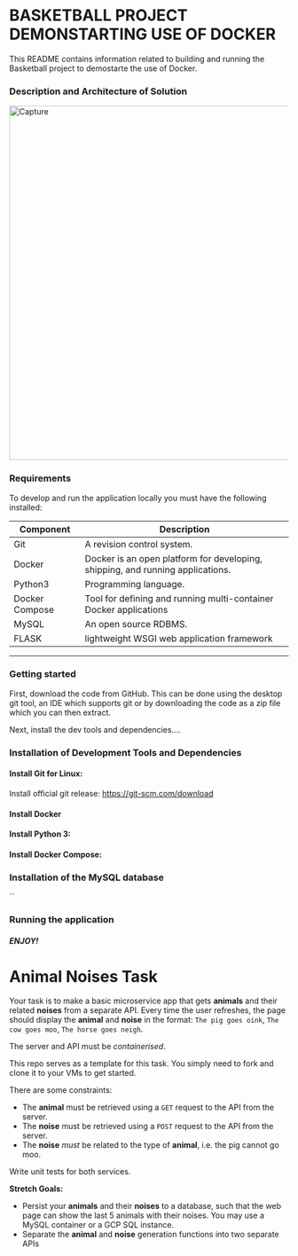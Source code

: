 # BASKETBALL PROJECT DEMONSTARTING USE OF DOCKER

This README contains information related to building and running the Basketball project to demostarte the use of Docker.


### Description and Architecture of Solution


<img width="639" alt="Capture" src="https://user-images.githubusercontent.com/84901993/126084852-f0e2cddb-e25c-41f3-b3c2-b3e65f7f8b32.PNG">












### Requirements
To develop and run the application locally you must have the following installed:

| Component | Description |
|---|---|
| Git | A revision control system. |
| Docker | Docker is an open platform for developing, shipping, and running applications. |
| Python3 | Programming language. |
| Docker Compose | Tool for defining and running multi-container Docker applications |
| MySQL | An open source RDBMS. |
| FLASK | lightweight WSGI web application framework |

***

### Getting started
First, download the code from GitHub. This can be done using the desktop git tool, an IDE which supports git or by downloading the code as a zip file which you can then extract.

Next, install the dev tools and dependencies....

### Installation of Development Tools and Dependencies
#### Install Git for Linux:
Install official git release:
https://git-scm.com/download

#### Install Docker


#### Install Python 3:


#### Install Docker Compose:

### Installation of the MySQL database
``

### Running the application









##### ENJOY!
































# Animal Noises Task

Your task is to make a basic microservice app that gets **animals** and their related **noises** from a separate API. Every time the user refreshes, the page should display the **animal** and **noise** in the format: `The pig goes oink`, `The cow goes moo`, `The horse goes neigh`.

The server and API must be *containerised*.

This repo serves as a template for this task. You simply need to fork and clone it to your VMs to get started.

There are some constraints:
- The **animal** must be retrieved using a `GET` request to the API from the server.
- The **noise** must be retrieved using a `POST` request to the API from the server.
- The **noise** *must* be related to the type of **animal**, i.e. the pig cannot go moo.

Write unit tests for both services.

**Stretch Goals:**
- Persist your **animals** and their **noises** to a database, such that the web page can show the last 5 animals with their noises. You may use a MySQL container or a GCP SQL instance.
- Separate the **animal** and **noise** generation functions into two separate APIs
